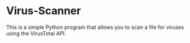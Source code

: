 # Virus-Scanner
This is a simple Python program that allows you to scan a file for viruses using the VirusTotal API.
